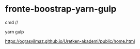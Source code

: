 # fronte-boostrap-yarn-gulp

cmd //

yarn gulp

https://ograsyilmaz.github.io/Uretken-akademi/public/home.html
